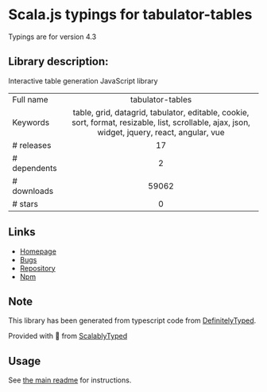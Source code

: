 
# Scala.js typings for tabulator-tables

Typings are for version 4.3

## Library description:
Interactive table generation JavaScript library

|                    |                 |
| ------------------ | :-------------: |
| Full name          | tabulator-tables |
| Keywords           | table, grid, datagrid, tabulator, editable, cookie, sort, format, resizable, list, scrollable, ajax, json, widget, jquery, react, angular, vue |
| # releases         | 17 |
| # dependents       | 2 |
| # downloads        | 59062 |
| # stars            | 0 |

## Links
- [Homepage](http://tabulator.info/)
- [Bugs](https://github.com/olifolkerd/tabulator/issues)
- [Repository](https://github.com/olifolkerd/tabulator)
- [Npm](https://www.npmjs.com/package/tabulator-tables)
    


## Note
This library has been generated from typescript code from [DefinitelyTyped](https://definitelytyped.org).

Provided with :purple_heart: from [ScalablyTyped](https://github.com/oyvindberg/ScalablyTyped)

## Usage
See [the main readme](../../readme.md) for instructions.


